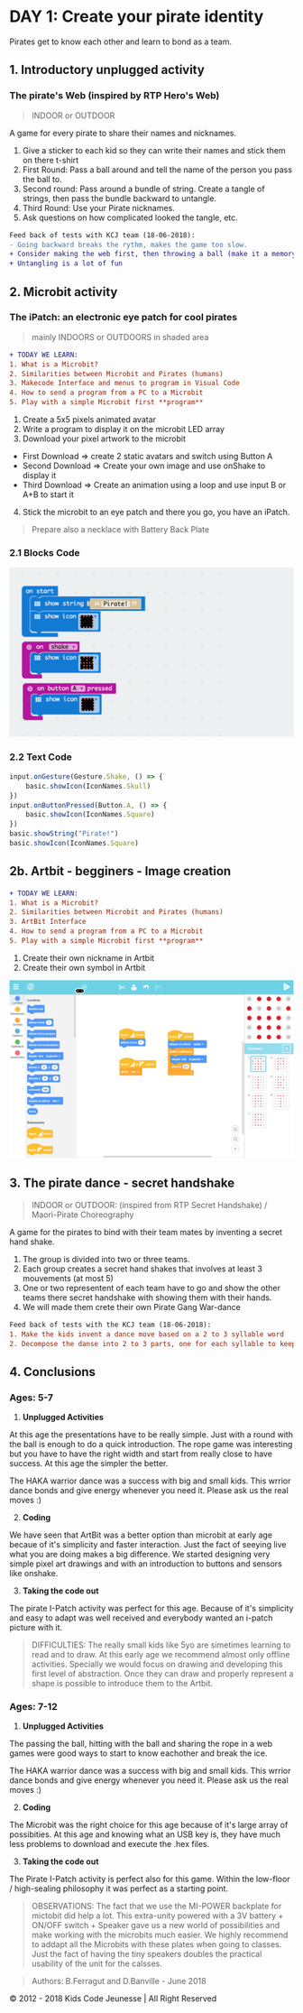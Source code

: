 # DAY 1: Create your pirate identity

Pirates get to know each other and learn to bond as a team.

## 1. Introductory unplugged activity 

### The pirate's Web (inspired by RTP Hero's Web)

> INDOOR or OUTDOOR

A game for every pirate to share their names and nicknames.

1) Give a sticker to each kid so they can write their names and stick them on there t-shirt
2) First Round: Pass a ball around and tell the name of the person you pass the ball to. 
3) Second round: Pass around a bundle of string. Create a tangle of strings, then pass the bundle backward to untangle.
4) Third Round: Use your Pirate nicknames.
5) Ask questions on how complicated looked the tangle, etc.

```diff
Feed back of tests with KCJ team (18-06-2018): 
- Going backward breaks the rythm, makes the game too slow.
+ Consider making the web first, then throwing a ball (make it a memory game)
+ Untangling is a lot of fun
```
## 2. Microbit activity

### The iPatch: an electronic eye patch for cool pirates

> mainly INDOORS or OUTDOORS in shaded area

```diff
+ TODAY WE LEARN:
1. What is a Microbit? 
2. Similarities between Microbit and Pirates (humans)
3. Makecode Interface and menus to program in Visual Code 
4. How to send a program from a PC to a Microbit
5. Play with a simple Microbit first **program**
```

1. Create a 5x5 pixels animated avatar
2. Write a program to display it on the microbit LED array
3. Download your pixel artwork to the microbit
- First Download => create 2 static avatars and switch using Button A
- Second Download => Create your own image and use onShake to display it
- Third Download => Create an animation using a loop and use input B or A+B to start it

4. Stick the microbit to an eye patch and there you go, you have an iPatch.

> Prepare also a necklace with Battery Back Plate

### 2.1 Blocks Code
![Blocks Code](./images/Day1-blocks.png)
### 2.2 Text Code
```javascript
input.onGesture(Gesture.Shake, () => {
    basic.showIcon(IconNames.Skull)
})
input.onButtonPressed(Button.A, () => {
    basic.showIcon(IconNames.Square)
})
basic.showString("Pirate!")
basic.showIcon(IconNames.Square)
```

## 2b. Artbit - begginers - Image creation

```diff
+ TODAY WE LEARN:
1. What is a Microbit? 
2. Similarities between Microbit and Pirates (humans)
3. ArtBit Interface 
4. How to send a program from a PC to a Microbit
5. Play with a simple Microbit first **program**
```

1. Create their own nickname in Artbit
2. Create their own symbol in Artbit

![ArtBit Code](./images/ArtBit/Day-1.png)

## 3. The pirate dance - secret handshake

> INDOOR or OUTDOOR: (inspired from RTP Secret Handshake) / Maori-Pirate Choreography

A game for the pirates to bind with their team mates by inventing a secret hand shake. 
1) The group is divided into two or three teams.
2) Each group creates a secret hand shakes that involves at least 3 mouvements (at most 5)
3) One or two representent of each team have to go and show the other teams there secret handshake with showing them with their hands.  
4) We will made them crete their own Pirate Gang War-dance

```diff
Feed back of tests with the KCJ team (18-06-2018):
1. Make the kids invent a dance move based on a 2 to 3 syllable word
2. Decompose the danse into 2 to 3 parts, one for each syllable to keep the rythm.
``` 

## 4. Conclusions 

### Ages: 5-7
1. **Unplugged Activities**

At this age the presentations have to be really simple. Just with a round with the ball is enough to do a quick introduction. The rope game was interesting but you have to have the right width and start from really close to have success. At this age the simpler the better.

The HAKA warrior dance was a success with big and small kids. This wrrior dance bonds and give energy whenever you need it. Please ask us the real moves :)

2. **Coding**

We have seen that ArtBit was a better option than microbit at early age becaue of it's simplicity and faster interaction. Just the fact of seeying live what you are doing makes a big difference. We started designing very simple pixel art drawings and with an introduction to buttons and sensors like onshake.

3. **Taking the code out**

The pirate I-Patch activity was perfect for this age. Because of it's simplicity and easy to adapt was well received and everybody wanted an i-patch picture with it.

> DIFFICULTIES: The really small kids like 5yo are simetimes learning to read and to draw. At this early age we recommend almost only offline activities. Specially we would focus on drawing and developing this first level of abstraction. Once they can draw and properly represent a shape is possible to introduce them to the Artbit.


### Ages: 7-12
1. **Unplugged Activities**

The passing the ball, hitting with the ball and sharing the rope in a web games were good ways to start to know eachother and break the ice.

The HAKA warrior dance was a success with big and small kids. This wrrior dance bonds and give energy whenever you need it. Please ask us the real moves :)

2. **Coding**

The Microbit was the right choice for this age because of it's large array of possibities. At this age and knowing what an USB key is, they have much less problems to download and execute the .hex files.

3. **Taking the code out**

The Pirate I-Patch activity is perfect also for this game. Within the low-floor / high-sealing philosophy it was perfect as a starting point.

> OBSERVATIONS: The fact that we use the MI-POWER backplate for mictobit did help a lot. This extra-unity powered with a 3V battery + ON/OFF switch + Speaker gave us a new world of possibilities and make working with the microbits much easier. We highly recommend to addapt all the Microbits with these plates when going to classes. Just the fact of having the tiny speakers doubles the practical usability of the unit for the calsses.




> Authors: B.Ferragut and D.Banville - June 2018

© 2012 - 2018 Kids Code Jeunesse | All Right Reserved



